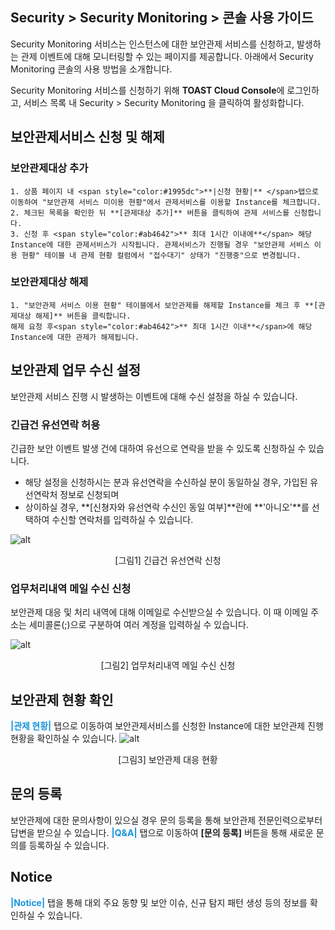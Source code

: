 ## Security > Security Monitoring > 콘솔 사용 가이드

Security Monitoring 서비스는 인스턴스에 대한 보안관제 서비스를 신청하고, 발생하는 관제 이벤트에 대해 모니터링할 수 있는 페이지를 제공합니다. 아래에서 Security Monitoring 콘솔의 사용 방법을 소개합니다.

Security Monitoring 서비스를 신청하기 위해 **TOAST Cloud Console**에 로그인하고, 서비스 목록 내 Security > Security Monitoring 을 클릭하여 활성화합니다.

## 보안관제서비스 신청 및 해제
### 보안관제대상 추가
    1. 상품 페이지 내 <span style="color:#1995dc">**|신청 현황|** </span>탭으로 이동하여 "보안관제 서비스 미이용 현황"에서 관제서비스를 이용할 Instance를 체크합니다.
    2. 체크된 목록을 확인한 뒤 **[관제대상 추가]** 버튼을 클릭하여 관제 서비스를 신청합니다.
    3. 신청 후 <span style="color:#ab4642">** 최대 1시간 이내에**</span> 해당 Instance에 대한 관제서비스가 시작됩니다. 관제서비스가 진행될 경우 "보안관제 서비스 이용 현황" 테이블 내 관제 현황 컬럼에서 "접수대기" 상태가 "진행중"으로 변경됩니다.

### 보안관제대상 해제
    1. "보안관제 서비스 이용 현황" 테이블에서 보안관제를 해제할 Instance를 체크 후 **[관제대상 해제]** 버튼을 클릭합니다.
    해제 요청 후<span style="color:#ab4642">** 최대 1시간 이내**</span>에 해당 Instance에 대한 관제가 해제됩니다.

## 보안관제 업무 수신 설정
보안관제 서비스 진행 시 발생하는 이벤트에 대해 수신 설정을 하실 수 있습니다.
### 긴급건 유선연락 허용
긴급한 보안 이벤트 발생 건에 대하여 유선으로 연락을 받을 수 있도록 신청하실 수 있습니다.
* 해당 설정을 신청하시는 분과 유선연락을 수신하실 분이 동일하실 경우, 가입된 유선연락처 정보로 신청되며
* 상이하실 경우, **[신쳥자와 유선연락 수신인 동일 여부]**란에 **'아니오'**를 선택하여 수신할 연락처를 입력하실 수 있습니다.

![alt](http://static.toastoven.net/prod_mss/img_08.png)
<center>[그림1] 긴급건 유선연락 신청</center>

### 업무처리내역 메일 수신 신청
보안관제 대응 및 처리 내역에 대해 이메일로 수신받으실 수 있습니다. 이 때 이메일 주소는 세미콜론(;)으로 구분하여 여러 계정을 입력하실 수 있습니다.

![alt](http://static.toastoven.net/prod_mss/img_09.png)
<center>[그림2] 업무처리내역 메일 수신 신청</center>



## 보안관제 현황 확인
<span style="color:#1995dc">**|관제 현황|** </span> 탭으로 이동하여 보안관제서비스를 신청한 Instance에 대한 보안관제 진행 현황을 확인하실 수 있습니다.
![alt](http://static.toastoven.net/prod_mss/img_10.png)
<center>[그림3] 보안관제 대응 현황</center>

## 문의 등록
보안관제에 대한 문의사항이 있으실 경우 문의 등록을 통해 보안관제 전문인력으로부터 답변을 받으실 수 있습니다. <span style="color:#1995dc">**|Q&A|** </span> 탭으로 이동하여 **[문의 등록]** 버튼을 통해 새로운 문의를 등록하실 수 있습니다.

## Notice
<span style="color:#1995dc">**|Notice|** </span> 탭을 통해 대외 주요 동향 및 보안 이슈, 신규 탐지 패턴 생성 등의 정보를 확인하실 수 있습니다.

